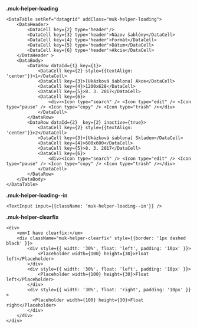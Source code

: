 **.muk-helper-loading**

    <DataTable setRef="datagrid" addClass="muk-helper-loading">
        <DataHeader>
            <DataCell key={2} type='header'/>
            <DataCell key={3} type='header'>Názov šablóny</DataCell>
            <DataCell key={4} type='header'>Formát</DataCell>
            <DataCell key={5} type='header'>Dátum</DataCell>
            <DataCell key={6} type='header'>Akcia</DataCell>
        </DataHeader >
        <DataBody>
            <DataRow dataId={1} key={1}>
                <DataCell key={2} style={{textAlign: 'center'}}>1</DataCell>
                <DataCell key={3}>[Ukázková šablona] Akce</DataCell>
                <DataCell key={4}>1200x628</DataCell>
                <DataCell key={5}>8. 3. 2017</DataCell>
                <DataCell key={6}>
                    <div><Icon type="search" /> <Icon type="edit" /> <Icon type="pause" /> <Icon type="copy" /> <Icon type="trash" /></div>
                </DataCell>
            </DataRow>
            <DataRow dataId={2}  key={2} inactive={true}>
                <DataCell key={2} style={{textAlign: 'center'}}>2</DataCell>
                <DataCell key={3}>[Ukázková šablona] Skladem</DataCell>
                <DataCell key={4}>600x600</DataCell>
                <DataCell key={5}>8. 3. 2017</DataCell>
                <DataCell key={6}>
                    <div><Icon type="search" /> <Icon type="edit" /> <Icon type="pause" /> <Icon type="copy" /> <Icon type="trash" /></div>
                </DataCell>
            </DataRow>
        </DataBody>
    </DataTable>

**.muk-helper-loading--in**

    <TextInput input={{className: 'muk-helper-loading--in'}} />


**.muk-helper-clearfix**

    <div>
        <em>I have clearfix:</em>
        <div className="muk-helper-clearfix" style={{border: '1px dashed black' }}>
            <div style={{ width: '30%', float: 'left', padding: '10px' }}>
                <Placeholder width={100} height={30}>Float left</Placeholder>
            </div>
            <div style={{ width: '30%', float: 'left', padding: '10px' }}>
                <Placeholder width={100} height={30}>Float left</Placeholder>
            </div>
            <div style={{ width: '30%', float: 'right', padding: '10px' }} >
              <Placeholder width={100} height={30}>Float right</Placeholder>
            </div>
        </div>
    </div>
